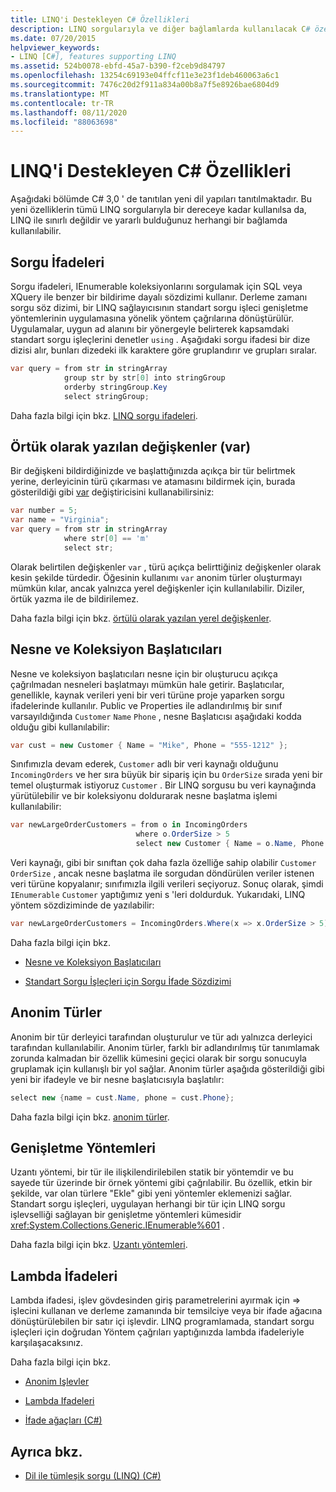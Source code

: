 ```yaml
---
title: LINQ'i Destekleyen C# Özellikleri
description: LINQ sorgularıyla ve diğer bağlamlarda kullanılacak C# özellikleri hakkında bilgi edinin. Bu dil yapıları C# 3,0 ' de tanıtılmıştır.
ms.date: 07/20/2015
helpviewer_keywords:
- LINQ [C#], features supporting LINQ
ms.assetid: 524b0078-ebfd-45a7-b390-f2ceb9d84797
ms.openlocfilehash: 13254c69193e04ffcf11e3e23f1deb460063a6c1
ms.sourcegitcommit: 7476c20d2f911a834a00b8a7f5e8926bae6804d9
ms.translationtype: MT
ms.contentlocale: tr-TR
ms.lasthandoff: 08/11/2020
ms.locfileid: "88063698"
---
```

# <a name="c-features-that-support-linq"></a>LINQ'i Destekleyen C# Özellikleri

Aşağıdaki bölümde C# 3,0 ' de tanıtılan yeni dil yapıları tanıtılmaktadır. Bu yeni özelliklerin tümü LINQ sorgularıyla bir dereceye kadar kullanılsa da, LINQ ile sınırlı değildir ve yararlı bulduğunuz herhangi bir bağlamda kullanılabilir.

## <a name="query-expressions"></a>Sorgu İfadeleri

Sorgu ifadeleri, IEnumerable koleksiyonlarını sorgulamak için SQL veya XQuery ile benzer bir bildirime dayalı sözdizimi kullanır. Derleme zamanı sorgu söz dizimi, bir LINQ sağlayıcısının standart sorgu işleci genişletme yöntemlerinin uygulamasına yönelik yöntem çağrılarına dönüştürülür. Uygulamalar, uygun ad alanını bir yönergeyle belirterek kapsamdaki standart sorgu işleçlerini denetler `using` . Aşağıdaki sorgu ifadesi bir dize dizisi alır, bunları dizedeki ilk karaktere göre gruplandırır ve grupları sıralar.

```csharp
var query = from str in stringArray
            group str by str[0] into stringGroup
            orderby stringGroup.Key
            select stringGroup;
```

Daha fazla bilgi için bkz. [LINQ sorgu ifadeleri](../../../linq/index.md).

## <a name="implicitly-typed-variables-var"></a>Örtük olarak yazılan değişkenler (var)

Bir değişkeni bildirdiğinizde ve başlattığınızda açıkça bir tür belirtmek yerine, derleyicinin türü çıkarması ve atamasını bildirmek için, burada gösterildiği gibi [var](../../../language-reference/keywords/var.md) değiştiricisini kullanabilirsiniz:

```csharp
var number = 5;
var name = "Virginia";
var query = from str in stringArray
            where str[0] == 'm'
            select str;
```

Olarak belirtilen değişkenler `var` , türü açıkça belirttiğiniz değişkenler olarak kesin şekilde türdedir. Öğesinin kullanımı `var` anonim türler oluşturmayı mümkün kılar, ancak yalnızca yerel değişkenler için kullanılabilir. Diziler, örtük yazma ile de bildirilemez.

Daha fazla bilgi için bkz. [örtülü olarak yazılan yerel değişkenler](../../classes-and-structs/implicitly-typed-local-variables.md).

## <a name="object-and-collection-initializers"></a>Nesne ve Koleksiyon Başlatıcıları

Nesne ve koleksiyon başlatıcıları nesne için bir oluşturucu açıkça çağrılmadan nesneleri başlatmayı mümkün hale getirir. Başlatıcılar, genellikle, kaynak verileri yeni bir veri türüne proje yaparken sorgu ifadelerinde kullanılır. Public ve Properties ile adlandırılmış bir sınıf varsayıldığında `Customer` `Name` `Phone` , nesne Başlatıcısı aşağıdaki kodda olduğu gibi kullanılabilir:

```csharp
var cust = new Customer { Name = "Mike", Phone = "555-1212" };
```

Sınıfımızla devam ederek, `Customer` adlı bir veri kaynağı olduğunu `IncomingOrders` ve her sıra büyük bir sipariş için bu `OrderSize` sırada yeni bir temel oluşturmak istiyoruz `Customer` . Bir LINQ sorgusu bu veri kaynağında yürütülebilir ve bir koleksiyonu doldurarak nesne başlatma işlemi kullanılabilir:

```csharp
var newLargeOrderCustomers = from o in IncomingOrders
                            where o.OrderSize > 5
                            select new Customer { Name = o.Name, Phone = o.Phone };
```

Veri kaynağı, gibi bir sınıftan çok daha fazla özelliğe sahip olabilir `Customer` `OrderSize` , ancak nesne başlatma ile sorgudan döndürülen veriler istenen veri türüne kopyalanır; sınıfımızla ilgili verileri seçiyoruz. Sonuç olarak, şimdi `IEnumerable` `Customer` yaptığımız yeni s 'leri doldurduk. Yukarıdaki, LINQ yöntem sözdiziminde de yazılabilir:

```csharp
var newLargeOrderCustomers = IncomingOrders.Where(x => x.OrderSize > 5).Select(y => new Customer { Name = y.Name, Phone = y.Phone });
```

Daha fazla bilgi için bkz.

- [Nesne ve Koleksiyon Başlatıcıları](../../classes-and-structs/object-and-collection-initializers.md)

- [Standart Sorgu İşleçleri için Sorgu İfade Sözdizimi](./query-expression-syntax-for-standard-query-operators.md)

## <a name="anonymous-types"></a>Anonim Türler

Anonim bir tür derleyici tarafından oluşturulur ve tür adı yalnızca derleyici tarafından kullanılabilir. Anonim türler, farklı bir adlandırılmış tür tanımlamak zorunda kalmadan bir özellik kümesini geçici olarak bir sorgu sonucuyla gruplamak için kullanışlı bir yol sağlar. Anonim türler aşağıda gösterildiği gibi yeni bir ifadeyle ve bir nesne başlatıcısıyla başlatılır:

```csharp
select new {name = cust.Name, phone = cust.Phone};
```

Daha fazla bilgi için bkz. [anonim türler](../../classes-and-structs/anonymous-types.md).

## <a name="extension-methods"></a>Genişletme Yöntemleri

Uzantı yöntemi, bir tür ile ilişkilendirilebilen statik bir yöntemdir ve bu sayede tür üzerinde bir örnek yöntemi gibi çağrılabilir. Bu özellik, etkin bir şekilde, var olan türlere "Ekle" gibi yeni yöntemler eklemenizi sağlar. Standart sorgu işleçleri, uygulayan herhangi bir tür için LINQ sorgu işlevselliği sağlayan bir genişletme yöntemleri kümesidir <xref:System.Collections.Generic.IEnumerable%601> .

Daha fazla bilgi için bkz. [Uzantı yöntemleri](../../classes-and-structs/extension-methods.md).

## <a name="lambda-expressions"></a>Lambda İfadeleri

Lambda ifadesi, işlev gövdesinden giriş parametrelerini ayırmak için => işlecini kullanan ve derleme zamanında bir temsilciye veya bir ifade ağacına dönüştürülebilen bir satır içi işlevdir. LINQ programlamada, standart sorgu işleçleri için doğrudan Yöntem çağrıları yaptığınızda lambda ifadeleriyle karşılaşacaksınız.

Daha fazla bilgi için bkz.

- [Anonim Işlevler](../../statements-expressions-operators/anonymous-functions.md)

- [Lambda Ifadeleri](../../../language-reference/operators/lambda-expressions.md)

- [İfade ağaçları (C#)](../expression-trees/index.md)

## <a name="see-also"></a>Ayrıca bkz.

- [Dil ile tümleşik sorgu (LINQ) (C#)](./index.md)
